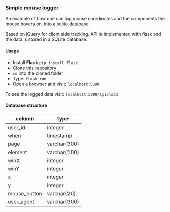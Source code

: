 ### Simple mouse logger

An example of how one can log mouse coordinates and the components the mouse hovers on, into a sqlite database.

Based on jQuery for client side tracking. API is implemented with flask and the data is stored in a SQLite database.

#### Usage

* Install **Flask** `pip install flask`
* Clone this repository
* `cd` into the cloned folder
* Type: `flask run`
* Open a browser and visit: `localhost:5000`

To see the logged data visit: `localhost:5000/api/load`

#### Database structure

| column        | type         |
| ------------- | ------------ |
| user_id       | integer      |
| when          | timestamp    |
| page          | varchar(300) |
| element       | varchar(100) |
| winX          | integer      |
| winY          | integer      |
| x             | integer      |
| y             | integer      |
| mouse_button  | varchar(20)  |
| user_agent    | varchar(300) |



